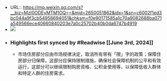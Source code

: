 - URL:: https://mp.weixin.qq.com/s?__biz=MzI0ODEyMTM1OQ==&mid=2650051862&idx=1&sn=c6002f1ed3bc044a9f3cb54958694051&chksm=f0e90171585a1c70a9082688ba071a549566ece40660840203e7a0c25702b40b0da6747b4919
- ![](https://readwise-assets.s3.amazonaws.com/static/images/article1.be68295a7e40.png)
- ### Highlights first synced by #Readwise [[June 3rd, 2024]]
    - 市场住房部分应由市场规律决定，取消所有带有「限」字的政策；保障住房部分归保障，这部分应保持限制措施，确保社会保障机制的公平和有效运行，这部分可以继续限制购房资格、公积金使用等，以保障低收入群体和特定人群的住房需求。
